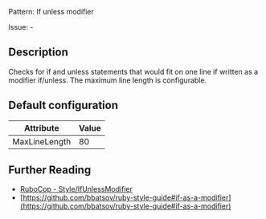 Pattern: If unless modifier

Issue: -

## Description

Checks for if and unless statements that would fit on one line
if written as a modifier if/unless.
The maximum line length is configurable.

## Default configuration

Attribute | Value
--- | ---
MaxLineLength | 80

## Further Reading

* [RuboCop - Style/IfUnlessModifier](https://rubocop.readthedocs.io/en/latest/cops_style/#styleifunlessmodifier)
* [https://github.com/bbatsov/ruby-style-guide#if-as-a-modifier](https://github.com/bbatsov/ruby-style-guide#if-as-a-modifier)
